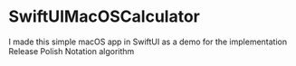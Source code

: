 # SwiftUIMacOSCalculator
I made this simple macOS app in SwiftUI as a demo for the implementation Release Polish Notation algorithm
